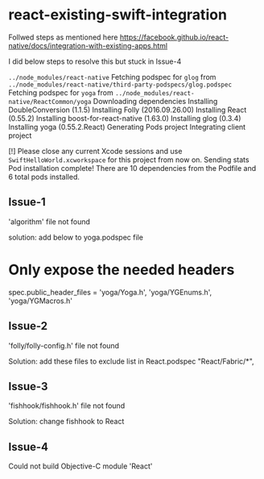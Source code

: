 # react-existing-swift-integration
Follwed steps as mentioned here https://facebook.github.io/react-native/docs/integration-with-existing-apps.html

I did below steps to resolve this but stuck in Issue-4

`../node_modules/react-native`
Fetching podspec for `glog` from `../node_modules/react-native/third-party-podspecs/glog.podspec`
Fetching podspec for `yoga` from `../node_modules/react-native/ReactCommon/yoga`
Downloading dependencies
Installing DoubleConversion (1.1.5)
Installing Folly (2016.09.26.00)
Installing React (0.55.2)
Installing boost-for-react-native (1.63.0)
Installing glog (0.3.4)
Installing yoga (0.55.2.React)
Generating Pods project
Integrating client project

[!] Please close any current Xcode sessions and use `SwiftHelloWorld.xcworkspace` for this project from now on.
Sending stats
Pod installation complete! There are 10 dependencies from the Podfile and 6 total pods installed.

Issue-1
--------
'algorithm' file not found

solution: add below to yoga.podspec file

# Only expose the needed headers
  spec.public_header_files = 'yoga/Yoga.h', 'yoga/YGEnums.h', 'yoga/YGMacros.h'

Issue-2
--------
'folly/folly-config.h' file not found

Solution: add these files to exclude list in React.podspec
            "React/Fabric/*",

Issue-3
-------
'fishhook/fishhook.h' file not found

Solution: change fishhook to React

Issue-4
-------
Could not build Objective-C module 'React'
